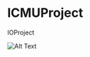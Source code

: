 # ICMUProject
IOProject


![Alt Text](https://github.com/mariusz0674/ICMUProject/blob/master/ICMOpresentation.gif)
